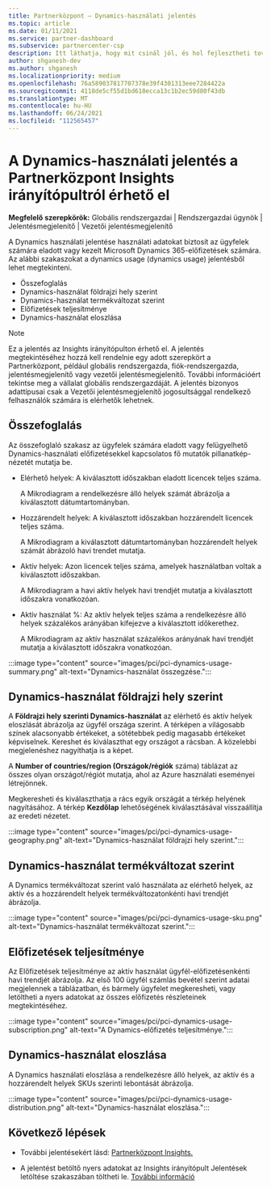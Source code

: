 ```yaml
---
title: Partnerközpont – Dynamics-használati jelentés
ms.topic: article
ms.date: 01/11/2021
ms.service: partner-dashboard
ms.subservice: partnercenter-csp
description: Itt láthatja, hogy mit csinál jól, és hol fejlesztheti tovább az ön által az ügyfelek számára értékesít vagy felügyelni tervezett Dynamics-előfizetések használatát.
author: shganesh-dev
ms.author: shganesh
ms.localizationpriority: medium
ms.openlocfilehash: 76a589037817707378e39f4301313eee7284422a
ms.sourcegitcommit: 4118de5cf55d1bd618ecca13c1b2ec59d80f43db
ms.translationtype: MT
ms.contentlocale: hu-HU
ms.lasthandoff: 06/24/2021
ms.locfileid: "112565457"
---
```

# <a name="dynamics-usage-report-available-from-the-partner-center-insights-dashboard"></a>A Dynamics-használati jelentés a Partnerközpont Insights irányítópultról érhető el

**Megfelelő szerepkörök:** Globális rendszergazdai | Rendszergazdai ügynök | Jelentésmegjelenítő | Vezetői jelentésmegjelenítő

A Dynamics használati jelentése használati adatokat biztosít az ügyfelek számára eladott vagy kezelt Microsoft Dynamics 365-előfizetések számára. Az alábbi szakaszokat a dynamics usage (dynamics usage) jelentésből lehet megtekinteni.

- Összefoglalás
- Dynamics-használat földrajzi hely szerint
- Dynamics-használat termékváltozat szerint
- Előfizetések teljesítménye
- Dynamics-használat eloszlása

 > [!NOTE]
 > Ez a jelentés az Insights irányítópulton érhető el. A jelentés megtekintéséhez hozzá kell rendelnie egy adott szerepkört a Partnerközpont, például globális rendszergazda, fiók-rendszergazda, jelentésmegjelenítő vagy vezetői jelentésmegjelenítő. További információért tekintse meg a vállalat globális rendszergazdáját. A jelentés bizonyos adattípusai csak a Vezetői jelentésmegjelenítő jogosultsággal rendelkező felhasználók számára is elérhetők lehetnek.

## <a name="summary"></a>Összefoglalás

Az összefoglaló szakasz az ügyfelek számára eladott vagy felügyelhető Dynamics-használati előfizetésekkel kapcsolatos fő mutatók pillanatkép-nézetét mutatja be.  

- Elérhető helyek: A kiválasztott időszakban eladott licencek teljes száma.

   A Mikrodiagram a rendelkezésre álló helyek számát ábrázolja a kiválasztott dátumtartományban.

- Hozzárendelt helyek: A kiválasztott időszakban hozzárendelt licencek teljes száma.

   A Mikrodiagram a kiválasztott dátumtartományban hozzárendelt helyek számát ábrázoló havi trendet mutatja.

- Aktív helyek: Azon licencek teljes száma, amelyek használatban voltak a kiválasztott időszakban. 

   A Mikrodiagram a havi aktív helyek havi trendjét mutatja a kiválasztott időszakra vonatkozóan.

- Aktív használat %: Az aktív helyek teljes száma a rendelkezésre álló helyek százalékos arányában kifejezve a kiválasztott időkerethez. 

   A Mikrodiagram az aktív használat százalékos arányának havi trendjét mutatja a kiválasztott időszakra vonatkozóan.

:::image type="content" source="images/pci/pci-dynamics-usage-summary.png" alt-text="Dynamics-használat összegzése.":::

## <a name="dynamics-usage-by-geography"></a>Dynamics-használat földrajzi hely szerint

A **Földrajzi hely szerinti Dynamics-használat** az elérhető és aktív helyek eloszlását ábrázolja az ügyfél országa szerint. A térképen a világosabb színek alacsonyabb értékeket, a sötétebbek pedig magasabb értékeket képviselnek. Kereshet és kiválaszthat egy országot a rácsban. A közelebbi megjelenéshez nagyíthatja is a képet.

A **Number of countries/region (Országok/régiók** száma) táblázat az összes olyan országot/régiót mutatja, ahol az Azure használati eseményei létrejönnek.

Megkeresheti és kiválaszthatja a rács egyik országát a térkép helyének nagyításához. A térkép **Kezdőlap** lehetőségének kiválasztásával visszaállítja az eredeti nézetet.

:::image type="content" source="images/pci/pci-dynamics-usage-geography.png" alt-text="Dynamics-használat földrajzi hely szerint.":::

## <a name="dynamics-usage-by-sku"></a>Dynamics-használat termékváltozat szerint

A Dynamics termékváltozat szerint való használata az elérhető helyek, az aktív és a hozzárendelt helyek termékváltozatonkénti havi trendjét ábrázolja.

:::image type="content" source="images/pci/pci-dynamics-usage-sku.png" alt-text="Dynamics-használat termékváltozat szerint.":::

## <a name="subscriptions-performance"></a>Előfizetések teljesítménye

Az Előfizetések teljesítménye az aktív használat ügyfél-előfizetésenkénti havi trendjét ábrázolja. Az első 100 ügyfél számlás bevétel szerint adatai megjelennek a táblázatban, és bármely ügyfelet megkeresheti, vagy letöltheti a nyers adatokat az összes előfizetés részleteinek megtekintéséhez.

:::image type="content" source="images/pci/pci-dynamics-usage-subscription.png" alt-text="A Dynamics-előfizetés teljesítménye.":::

## <a name="dynamics-usage-distribution"></a>Dynamics-használat eloszlása

A Dynamics használati eloszlása a rendelkezésre álló helyek, az aktív és a hozzárendelt helyek SKUs szerinti lebontását ábrázolja.

:::image type="content" source="images/pci/pci-dynamics-usage-distribution.png" alt-text="Dynamics-használat eloszlása.":::

## <a name="next-steps"></a>Következő lépések

- További jelentésekért lásd: [Partnerközpont Insights.](partner-center-insights.md)

- A jelentést betöltő nyers adatokat az Insights irányítópult Jelentések letöltése szakaszában töltheti le. [További információ](pci-download-reports.md) 
